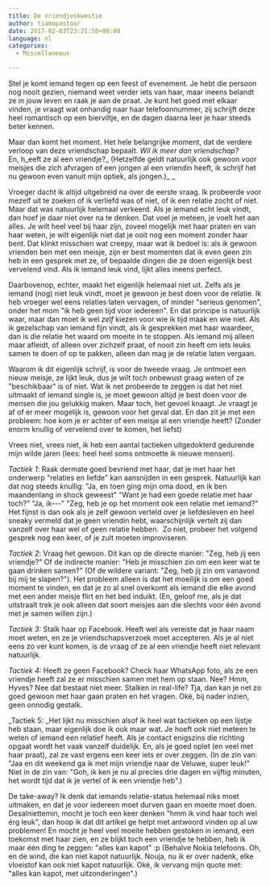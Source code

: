 ```yaml
---
title: De vriendjeskwestie
author: tiamopastoor
date: 2017-02-03T23:21:58+00:00
language: nl
categories:
  - Miscellaneous

---
```

Stel je komt iemand tegen op een feest of evenement. Je hebt die persoon nog nooit gezien, niemand weet verder iets van haar, maar ineens belandt ze in jouw leven en raak je aan de praat. Je kunt het goed met elkaar vinden, je vraagt wat onhandig naar haar telefoonnummer, zij schrijft deze heel romantisch op een bierviltje, en de dagen daarna leer je haar steeds beter kennen.

Maar dan komt het moment. Het hele belangrijke moment, dat de verdere verloop van deze vriendschap bepaalt. _Wil ik meer dan vriendschap?_ En, h_eeft ze al een vriendje?_ (Hetzelfde geldt natuurlijk ook gewoon voor meisjes die zich afvragen of een jongen al een vriendin heeft, ik schrijf het nu gewoon even vanuit mijn optiek, als jongen.)_ _


Vroeger dacht ik altijd uitgebreid na over de eerste vraag. Ik probeerde voor mezelf uit te zoeken of ik verliefd was of niet, of ik een relatie zocht of niet. Maar dat was natuurlijk helemaal verkeerd. Als je iemand echt leuk vindt, dan hoef je daar niet over na te denken. Dat voel je meteen, je voelt het aan alles. Je wilt heel veel bij haar zijn, zoveel mogelijk met haar praten en van haar weten, je wilt eigenlijk niet dat je ooit nog een moment zonder haar bent. Dat klinkt misschien wat creepy, maar wat ik bedoel is: als ik gewoon vrienden ben met een meisje, zijn er best momenten dat ik even geen zin heb in een gesprek met ze, of bepaalde dingen die ze doen eigenlijk best vervelend vind. Als ik iemand leuk vind, lijkt alles ineens perfect.

Daarbovenop, echter, maakt het eigenlijk helemaal niet uit. Zelfs als je iemand (nog) niet leuk vindt, moet je gewoon je best doen voor de relatie. Ik heb vroeger wel eens relaties laten vervagen, of minder "serieus genomen", onder het mom "ik heb geen tijd voor iedereen". En dat principe is natuurlijk waar, maar dan moet ik wel _zelf_ kiezen voor wie ik tijd maak en wie niet. Als ik gezelschap van iemand fijn vindt, als ik gesprekken met haar waardeer, dan is die relatie het waard om moeite in te stoppen. Als iemand mij alleen maar afleidt, of alleen over zichzelf praat, of nooit zin heeft om iets leuks samen te doen of op te pakken, alleen dan mag je de relatie laten vergaan.

Waarom ik dit eigenlijk schrijf, is voor de tweede vraag. Je ontmoet een nieuw meisje, ze lijkt leuk, dus je wilt toch onbewust graag weten of ze "beschikbaar" is of niet. Wat ik net probeerde te zeggen is dat het niet uitmaakt of iemand single is, je moet gewoon altijd je best doen voor de mensen die jou gelukkig maken. Maar toch, het gevoel knaagt. Je vraagt je af of er meer mogelijk is, gewoon voor het geval dat. En dan zit je met een probleem: hoe kom je er achter of een meisje al een vriendje heeft? (Zonder enorm knullig of vervelend over te komen, het liefst)

Vrees niet, vrees niet, ik heb een aantal tactieken uitgedokterd gedurende mijn wilde jaren (lees: heel heel soms ontmoette ik nieuwe mensen).

_Tactiek 1_: Raak dermate goed bevriend met haar, dat je met haar het onderwerp "relaties en liefde" kan aansnijden in een gesprek. Natuurlijk kan dat nog steeds knullig: "Ja, en toen ging mijn oma dood, en ik ben maandenlang in shock geweest" "Want je had een goede relatie met haar toch?" "Ja, ik---" "Zeg, heb je op het moment ook een relatie met iemand?" Het fijnst is dan ook als je zelf gewoon verteld over je liefdesleven en heel sneaky vermeld dat je geen vriendin hebt, waarschijnlijk vertelt zij dan vanzelf over haar wel of geen relatie hebben.  Zo niet, probeer het volgend gesprek nog een keer, of je zult moeten improviseren.

_Tactiek 2_: Vraag het gewoon. Dit kan op de directe manier: "Zeg, heb jij een vriendje?" Of de indirecte manier: "Heb je misschien zin om een keer wat te gaan drinken samen?" (Of de wildere variant: "Zeg, heb jij zin om vanavond bij mij te slapen?"). Het probleem alleen is dat het moeilijk is om een goed moment te vinden, en dat je zo al snel overkomt als iemand die elke avond met een ander meisje flirt en het bed induikt. (En, geloof me, als je dat uitstraalt trek je ook alleen dat soort meisjes aan die slechts voor één avond met je samen willen zijn.)

_Tactiek 3:_ Stalk haar op Facebook. Heeft wel als vereiste dat je haar naam moet weten, en ze je vriendschapsverzoek moet accepteren. Als je al niet eens zo ver kunt komen, is de vraag of ze al een vriendje heeft niet relevant natuurlijk.

_Tactiek 4:_ Heeft ze geen Facebook? Check haar WhatsApp foto, als ze een vriendje heeft zal ze er misschien samen met hem op staan. Nee? Hmm, Hyves? Nee dat bestaat niet meer. Stalken in real-life? Tja, dan kan je net zo goed gewoon met haar gaan praten en het vragen. Oké, bij nader inzien, geen onnodig gestalk.

_Tactiek 5: _Het lijkt nu misschien alsof ik heel wat tactieken op een lijstje heb staan, maar eigenlijk doe ik ook maar wat. Je hoeft ook niet meteen te weten of iemand een relatief heeft. Als je contact enigszins die richting opgaat wordt het vaak vanzelf duidelijk. En, als je goed oplet (en veel met haar praat), zal ze vast ergens een keer iets er over zeggen. (In de zin van: "Jaa en dit weekend ga ik met mijn vriendje naar de Veluwe, super leuk!" Niet in de zin van: "Goh, ik ken je nu al precies drie dagen en vijftig minuten, het wordt tijd dat ik je vertel of ik een vriendje heb".)

De take-away? Ik denk dat iemands relatie-status helemaal niks moet uitmaken, en dat je voor iedereen moet durven gaan en moeite moet doen. Desalniettemin, mocht je toch een keer denken "hmm ik vind haar toch wel érg leuk", dan hoop ik dat dit artikel ge helpt met antwoord vinden op al uw problemen! En mocht je heel veel moeite hebben gestoken in iemand, een toekomst met haar zien, en ze blijkt toch een vriendje te hebben, heb ik maar één ding te zeggen: "alles kan kapot" :p (Behalve Nokia telefoons. Oh, en de wind, die kan niet kapot natuurlijk. Nouja, nu ik er over nadenk, elke vloeistof kan ook niet kapot natuurlijk. Oké, ik vervang mijn quote met: "alles kan kapot, met uitzonderingen".)

 